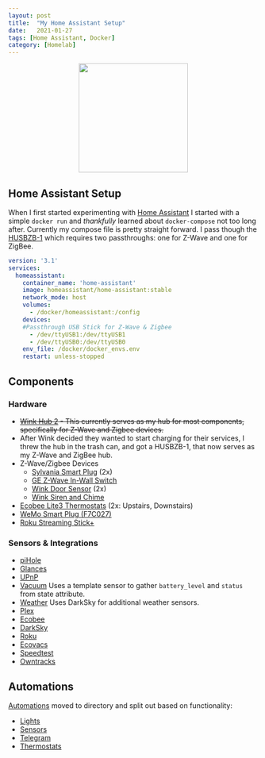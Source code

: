 ```yaml
---
layout: post
title:  "My Home Assistant Setup"
date:   2021-01-27
tags: [Home Assistant, Docker]
category: [Homelab]
---
```


<div align="center">
  <img src="https://raw.githubusercontent.com/home-assistant/assets/master/logo/logo-pretty.png" height ="220" align="center">
</div>

## Home Assistant Setup

When I first started experimenting with [Home Assistant](https://www.home-assistant.io/) I started with a simple `docker run` and _thankfully_ learned about `docker-compose` not too long after. Currently my compose file is pretty straight forward. I pass though the [HUSBZB-1](https://www.amazon.com/QuickStick-Combo-HUSBZB-1-Nortek-Cert/dp/B0157GOEA8/ref=sr_1_4) which requires two passthroughs: one for Z-Wave and one for ZigBee.
<!--more-->
```yaml
version: '3.1'
services:
  homeassistant:
    container_name: 'home-assistant'
    image: homeassistant/home-assistant:stable
    network_mode: host
    volumes:
      - /docker/homeassistant:/config
    devices:
    #Passthrough USB Stick for Z-Wave & Zigbee
      - /dev/ttyUSB1:/dev/ttyUSB1
      - /dev/ttyUSB0:/dev/ttyUSB0
    env_file: /docker/docker_envs.env
    restart: unless-stopped
```
## Components

### Hardware

* ~~[Wink Hub 2](https://www.wink.com/products/wink-hub-2/) - This currently serves as my hub for most components, specifically for Z-Wave and Zigbee devices.~~ 
* After Wink decided they wanted to start charging for their services, I threw the hub in the trash can, and got a HUSBZB-1, that now serves as my Z-Wave and ZigBee hub.
* Z-Wave/Zigbee Devices
  * [Sylvania Smart Plug](https://consumer.sylvania.com/our-products/smart/product-info/zigbee/sylvania-smart-zigbee-indoor-smart-plug/index.jsp) (2x)
  * [GE Z-Wave In-Wall Switch](https://byjasco.com/products/ge-z-wave-plus-wall-smart-switch-white-toggle)
  * [Wink Door Sensor](https://www.wink.com/products/wink-doorwindow-sensor/) (2x)
  * [Wink Siren and Chime](https://www.wink.com/products/wink-siren-and-chime/)
* [Ecobee Lite3 Thermostats](https://www.ecobee.com/ecobee3-lite/) (2x: Upstairs, Downstairs)
* [WeMo Smart Plug (F7C027)](https://www.belkin.com/us/Products/smarthome-iot/c/wemo/)
* [Roku Streaming Stick+](https://www.roku.com/products/streaming-stick-plus)

### Sensors & Integrations

* [piHole](https://www.home-assistant.io/components/pi_hole/)
* [Glances](https://www.home-assistant.io/components/glances/)
* [UPnP](https://www.home-assistant.io/components/upnp/)
* [Vacuum](https://www.home-assistant.io/components/template/) Uses a template sensor to gather `battery_level` and `status` from state attribute.
* [Weather](https://www.home-assistant.io/components/darksky/) Uses DarkSky for additional weather sensors.
* [Plex](https://www.home-assistant.io/components/plex/)
* [Ecobee](https://www.home-assistant.io/components/ecobee/)
* [DarkSky](https://www.home-assistant.io/components/darksky/)
* [Roku](https://www.home-assistant.io/components/roku/)
* [Ecovacs](https://www.home-assistant.io/components/ecovacs/)
* [Speedtest](https://www.home-assistant.io/components/speedtestdotnet/)
* [Owntracks](https://www.home-assistant.io/components/owntracks/)

## Automations
[Automations](https://github.com/gd-l/homeassistant/tree/master/automations) moved to directory and split out based on functionality:
* [Lights](https://github.com/gd-l/homeassistant/blob/master/automations/lights.yaml)
* [Sensors](https://github.com/gd-l/homeassistant/blob/master/automations/sensors.yaml)
* [Telegram](https://github.com/gd-l/homeassistant/blob/master/automations/telegram.yaml)
* [Thermostats](https://github.com/gd-l/homeassistant/blob/master/automations/thermostatautomations.yaml)
